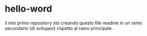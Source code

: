 # hello-word
il mio primo repository 
sto creando questo file readme in un ramo secondario (di sviluppo) rispetto al ramo principale .

